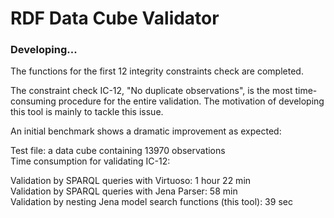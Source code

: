 RDF Data Cube Validator
=======================

### Developing...

The functions for the first 12 integrity constraints check are completed.

The constraint check IC-12, "No duplicate observations", is the most time-consuming procedure for the entire validation. The motivation of developing this tool is mainly to tackle this issue. 

An initial benchmark shows a dramatic improvement as expected:

Test file: a data cube containing 13970 observations  
Time consumption for validating IC-12:  

Validation by SPARQL queries with Virtuoso: 1 hour 22 min  
Validation by SPARQL queries with Jena Parser: 58 min  
Validation by nesting Jena model search functions (this tool): 39 sec  
